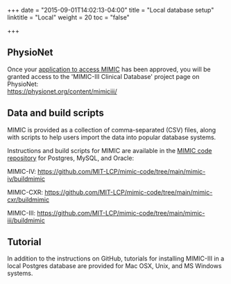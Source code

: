 +++
date = "2015-09-01T14:02:13-04:00"
title = "Local database setup"
linktitle = "Local"
weight = 20
toc = "false"

+++

## PhysioNet  

Once your [application to access MIMIC](/docs/gettingstarted/) has been approved, you will be granted access to the 'MIMIC-III Clinical Database' project page on PhysioNet:  
https://physionet.org/content/mimiciii/

## Data and build scripts

MIMIC is provided as a collection of comma-separated (CSV) files, along with scripts to help users import the data into popular database systems. 

Instructions and build scripts for MIMIC are available in the [MIMIC code repository](https://github.com/MIT-LCP/mimic-code) for Postgres, MySQL, and Oracle:  

MIMIC-IV:
https://github.com/MIT-LCP/mimic-code/tree/main/mimic-iv/buildmimic

MIMIC-CXR:
https://github.com/MIT-LCP/mimic-code/tree/main/mimic-cxr/buildmimic

MIMIC-III:
https://github.com/MIT-LCP/mimic-code/tree/main/mimic-iii/buildmimic


## Tutorial  

In addition to the instructions on GitHub, tutorials for installing MIMIC-III in a local Postgres database are provided for Mac OSX, Unix, and MS Windows systems.

